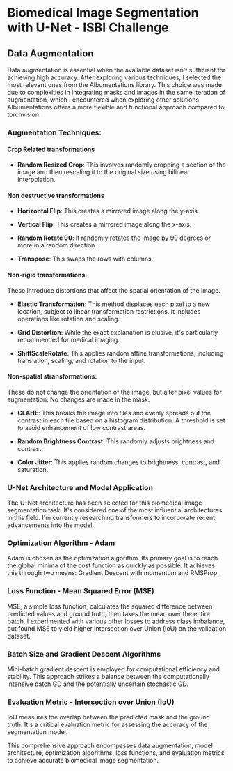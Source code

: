 # Biomedical Image Segmentation with U-Net  -  ISBI Challenge

## Data Augmentation

Data augmentation is essential when the available dataset isn't sufficient for achieving high accuracy. After exploring various techniques, I selected the most relevant ones from the Albumentations library. This choice was made due to complexities in integrating masks and images in the same iteration of augmentation, which I encountered when exploring other solutions. Albumentations offers a more flexible and functional approach compared to torchvision.

### Augmentation Techniques:

#### Crop Related transformations

- **Random Resized Crop**: This involves randomly cropping a section of the image and then rescaling it to the original size using bilinear interpolation.

#### Non destructive transformations

- **Horizontal Flip**: This creates a mirrored image along the y-axis.

- **Vertical Flip**: This creates a mirrored image along the x-axis.

- **Random Rotate 90**: It randomly rotates the image by 90 degrees or more in a random direction.

- **Transpose**: This swaps the rows with columns.

#### Non-rigid transformations:

These introduce distortions that affect the spatial orientation of the image.

- **Elastic Transformation**: This method displaces each pixel to a new location, subject to linear transformation restrictions. It includes operations like rotation and scaling.

- **Grid Distortion**: While the exact explanation is elusive, it's particularly recommended for medical imaging.

- **ShiftScaleRotate**: This applies random affine transformations, including translation, scaling, and rotation to the input.

#### Non-spatial stransformations:

These do not change the orientation of the image, but alter pixel values for augmentation. No changes are made in the mask.

- **CLAHE**: This breaks the image into tiles and evenly spreads out the contrast in each tile based on a histogram distribution. A threshold is set to avoid enhancement of low contrast areas.

- **Random Brightness Contrast**: This randomly adjusts brightness and contrast.

- **Color Jitter**: This applies random changes to brightness, contrast, and saturation.



### U-Net Architecture and Model Application

The U-Net architecture has been selected for this biomedical image segmentation task. It's considered one of the most influential architectures in this field. I'm currently researching transformers to incorporate recent advancements into the model.

### Optimization Algorithm - Adam

Adam is chosen as the optimization algorithm. Its primary goal is to reach the global minima of the cost function as quickly as possible. It achieves this through two means: Gradient Descent with momentum and RMSProp.

### Loss Function - Mean Squared Error (MSE)

MSE, a simple loss function, calculates the squared difference between predicted values and ground truth, then takes the mean over the entire batch. I experimented with various other losses to address class imbalance, but found MSE to yield higher Intersection over Union (IoU) on the validation dataset.

### Batch Size and Gradient Descent Algorithms

Mini-batch gradient descent is employed for computational efficiency and stability. This approach strikes a balance between the computationally intensive batch GD and the potentially uncertain stochastic GD.

### Evaluation Metric - Intersection over Union (IoU)

IoU measures the overlap between the predicted mask and the ground truth. It's a critical evaluation metric for assessing the accuracy of the segmentation model.

This comprehensive approach encompasses data augmentation, model architecture, optimization algorithms, loss functions, and evaluation metrics to achieve accurate biomedical image segmentation.


